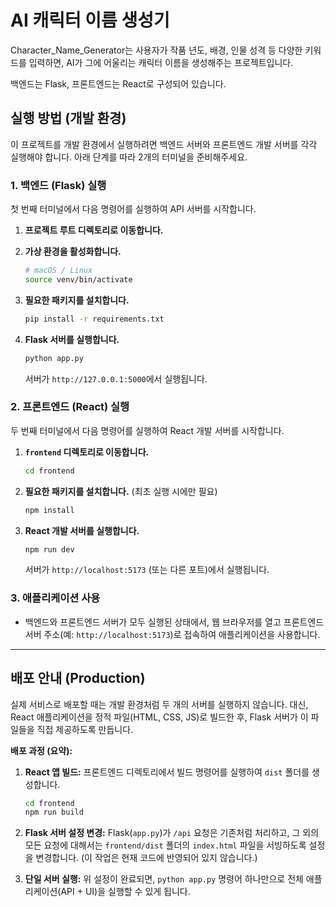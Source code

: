 # AI 캐릭터 이름 생성기

Character_Name_Generator는 사용자가 작품 년도, 배경, 인물 성격 등 다양한 키워드를 입력하면, AI가 그에 어울리는 캐릭터 이름을 생성해주는 프로젝트입니다.

백엔드는 Flask, 프론트엔드는 React로 구성되어 있습니다.

## 실행 방법 (개발 환경)

이 프로젝트를 개발 환경에서 실행하려면 백엔드 서버와 프론트엔드 개발 서버를 각각 실행해야 합니다. 아래 단계를 따라 2개의 터미널을 준비해주세요.

### 1. 백엔드 (Flask) 실행

첫 번째 터미널에서 다음 명령어를 실행하여 API 서버를 시작합니다.

1.  **프로젝트 루트 디렉토리로 이동합니다.**

2.  **가상 환경을 활성화합니다.**
    ```bash
    # macOS / Linux
    source venv/bin/activate
    ```

3.  **필요한 패키지를 설치합니다.**
    ```bash
    pip install -r requirements.txt
    ```

4.  **Flask 서버를 실행합니다.**
    ```bash
    python app.py
    ```
    서버가 `http://127.0.0.1:5000`에서 실행됩니다.

### 2. 프론트엔드 (React) 실행

두 번째 터미널에서 다음 명령어를 실행하여 React 개발 서버를 시작합니다.

1.  **`frontend` 디렉토리로 이동합니다.**
    ```bash
    cd frontend
    ```

2.  **필요한 패키지를 설치합니다.** (최초 실행 시에만 필요)
    ```bash
    npm install
    ```

3.  **React 개발 서버를 실행합니다.**
    ```bash
    npm run dev
    ```
    서버가 `http://localhost:5173` (또는 다른 포트)에서 실행됩니다.

### 3. 애플리케이션 사용

-   백엔드와 프론트엔드 서버가 모두 실행된 상태에서, 웹 브라우저를 열고 프론트엔드 서버 주소(예: `http://localhost:5173`)로 접속하여 애플리케이션을 사용합니다.

---

## 배포 안내 (Production)

실제 서비스로 배포할 때는 개발 환경처럼 두 개의 서버를 실행하지 않습니다. 대신, React 애플리케이션을 정적 파일(HTML, CSS, JS)로 빌드한 후, Flask 서버가 이 파일들을 직접 제공하도록 만듭니다.

**배포 과정 (요약):**

1.  **React 앱 빌드:**
    프론트엔드 디렉토리에서 빌드 명령어를 실행하여 `dist` 폴더를 생성합니다.
    ```bash
    cd frontend
    npm run build
    ```

2.  **Flask 서버 설정 변경:**
    Flask(`app.py`)가 `/api` 요청은 기존처럼 처리하고, 그 외의 모든 요청에 대해서는 `frontend/dist` 폴더의 `index.html` 파일을 서빙하도록 설정을 변경합니다. (이 작업은 현재 코드에 반영되어 있지 않습니다.)

3.  **단일 서버 실행:**
    위 설정이 완료되면, `python app.py` 명령어 하나만으로 전체 애플리케이션(API + UI)을 실행할 수 있게 됩니다.
